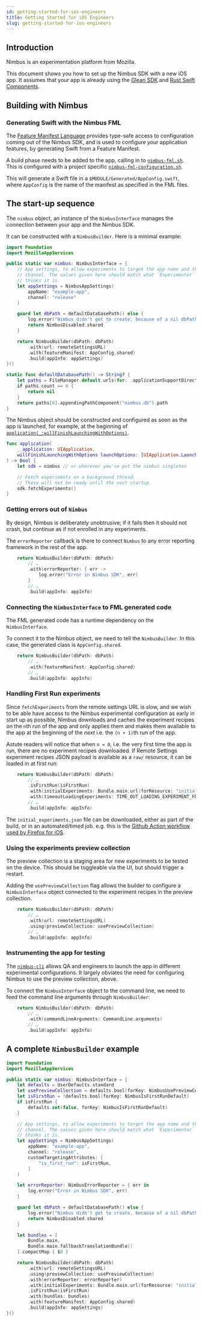 ```yaml
---
id: getting-started-for-ios-engineers
title: Getting Started for iOS Engineers
slug: getting-started-for-ios-engineers
---
```


## Introduction

Nimbus is an experimentation platform from Mozilla.

This document shows you how to set up the Nimbus SDK with a new iOS app. It assumes that your app is already using the [Glean SDK](https://github.com/mozilla/glean/blob/main/docs/dev/ios/setup-ios-build-environment.md) and [Rust Swift Components](https://github.com/mozilla/rust-components-swift).

[nimbus-cli]: https://github.com/mozilla/application-services/tree/main/components/support/nimbus-cli

## Building with Nimbus

### Generating Swift with the Nimbus FML

The [Feature Manifest Language](/fml-spec) provides type-safe access to configuration coming out of the Nimbus SDK, and is used to configure your application features, by generating Swift from a Feature Manifest.

A build phase needs to be added to the app, calling in to [`nimbus-fml.sh`](https://github.com/mozilla-mobile/focus-ios/blob/081a572c5ac63c81ef2bb67d07b977c8d1b98ba0/bin/nimbus-fml.sh). This is configured with a project specific [`nimbus-fml-configuration.sh`](https://github.com/mozilla-mobile/focus-ios/blob/081a572c5ac63c81ef2bb67d07b977c8d1b98ba0/bin/nimbus-fml-configuration.sh).

This will generate a Swift file in a `$MODULE/Generated/AppConfig.swift`, where `AppConfig` is the name of the manifest as specified in the FML files.

## The start-up sequence

The `nimbus` object, an instance of the `NimbusInterface` manages the connection between your app and the Nimbus SDK.

It can be constructed with a `NimbusBuilder`. Here is a minimal example:

```swift
import Foundation
import MozillaAppServices

public static var nimbus: NimbusInterface = {
    // App settings, to allow experiments to target the app name and the
    // channel. The values given here should match what `Experimenter`
    // thinks it is.
    let appSettings = NimbusAppSettings(
        appName: "example-app",
        channel: "release"
    )

    guard let dbPath = defaultDatabasePath() else {
        log.error("Nimbus didn't get to create, because of a nil dbPath")
        return NimbusDisabled.shared
    }

    return NimbusBuilder(dbPath: dbPath)
        .with(url: remoteSettingsURL)
        .with(featureManifest: AppConfig.shared)
        .build(appInfo: appSettings)
}()

static func defaultDatabasePath() -> String? {
    let paths = FileManager.default.urls(for: .applicationSupportDirectory, in: .userDomainMask)
    if paths.count == 0 {
        return nil
    }
    return paths[0].appendingPathComponent("nimbus.db").path
}
```

The Nimbus object should be constructed and configured as soon as the app is launched, for example, at the beginning of
[`application(_:willFinishLaunchingWithOptions)`](https://developer.apple.com/documentation/uikit/uiapplicationdelegate/1623032-application).

```swift
func application(
    _ application: UIApplication,
    willFinishLaunchingWithOptions launchOptions: [UIApplication.LaunchOptionsKey : Any]? = nil
) -> Bool {
    let sdk = nimbus // or wherever you've put the nimbus singleton

    // Fetch experiments on a background thread.
    // These will not be ready until the next startup.
    sdk.fetchExperiments()
}
```

### Getting errors out of `Nimbus`

By design, Nimbus is deliberately unobtrusive; if it fails then it should not crash, but continue as if not enrolled in any experiments.

The `errorReporter` callback is there to connect `Nimbus` to any error reporting framework in the rest of the app.

```swift
    return NimbusBuilder(dbPath: dbPath)
        // …
        .with(errorReporter: { err ->
            log.error("Error in Nimbus SDK", err)
        }
        // …
        .build(appInfo: appInfo)
```

### Connecting the `NimbusInterface` to FML generated code

The FML generated code has a runtime dependency on the `NimbusInterface`.

To connect it to the Nimbus object, we need to tell the `NimbusBuilder`. In this case, the generated class is `AppConfig.shared`.

```swift
    return NimbusBuilder(dbPath: dbPath)
        // …
        .with(featureManifest: AppConfig.shared)
        // …
        .build(appInfo: appInfo)
```

### Handling First Run experiments

Since `fetchExperiments` from the remote settings URL is slow, and we wish to be able have access to the Nimbus experimental configuration as early in start up as possible, Nimbus downloads and caches the experiment recipes on the `n`th run of the app and only applies them and makes them available to the app at the beginning of the _next_ i.e. the `(n + 1)`th run of the app.

Astute readers will notice that when `n = 0`, i.e. the very first time the app is run, there are no experiment recipes downloaded. If Remote Settings experiment recipes JSON payload is available as a `raw/` resource, it can be loaded in at first run:

```swift
    return NimbusBuilder(dbPath: dbPath)
        // …
        .isFirstRun(isFirstRun)
        .with(initialExperiments: Bundle.main.url(forResource: "initial_experiments", withExtension: "json"))
        .with(timeoutLoadingExperiments: TIME_OUT_LOADING_EXPERIMENT_FROM_DISK_MS)  // defaults to 200 (ms)
        // …
        .build(appInfo: appInfo)
```

The `initial_experiments.json` file can be downloaded, either as part of the build, or in an automated/timed job. e.g. this is the [Github Action workflow used by Firefox for iOS](https://github.com/mozilla-mobile/firefox-ios/blob/main/.github/workflows/update-nimbus-experiments.yml).

### Using the experiments preview collection

The preview collection is a staging area for new experiments to be tested on the device. This should be toggleable via the UI, but should trigger a restart.

Adding the `usePreviewCollection` flag allows the builder to configure a `NimbusInterface` object connected to the experiment recipes in the preview collection.

```swift
    return NimbusBuilder(dbPath: dbPath)
        // …
        .with(url: remoteSettingsURL)
        .using(previewCollection: usePreviewCollection)
        // …
        .build(appInfo: appInfo)
```

### Instrumenting the app for testing

The [`nimbus-cli`](/nimbus-cli) allows QA and engineers to launch the app in different experimental configurations. It largely obviates the need for configuring Nimbus to use the preview collection, above.

To connect the `NimbusInterface` object to the command line, we need to feed the command line arguments through `NimbusBuilder`:

```swift
    return NimbusBuilder(dbPath: dbPath)
        // …
        .with(commandLineArguments: CommandLine.arguments)
        // …
        .build(appInfo: appInfo)
```

## A complete `NimbusBuilder` example

```swift
import Foundation
import MozillaAppServices

public static var nimbus: NimbusInterface = {
    let defaults = UserDefaults.standard
    let usePreviewCollection = defaults.bool(forKey: NimbusUsePreviewCollectionDefault)
    let isFirstRun = !defaults.bool(forKey: NimbusIsFirstRunDefault)
    if isFirstRun {
        defaults.set(false, forKey: NimbusIsFirstRunDefault)
    }

    // App settings, to allow experiments to target the app name and the
    // channel. The values given here should match what `Experimenter`
    // thinks it is.
    let appSettings = NimbusAppSettings(
        appName: "example-app",
        channel: "release",
        customTargetingAttributes: [
            "is_first_run": isFirstRun,
        ]
    )

    let errorReporter: NimbusErrorReporter = { err in
        log.error("Error in Nimbus SDK", err)
    }

    guard let dbPath = defaultDatabasePath() else {
        log.error("Nimbus didn't get to create, because of a nil dbPath")
        return NimbusDisabled.shared
    }

    let bundles = [
        Bundle.main,
        Bundle.main.fallbackTranslationBundle()
    ].compactMap { $0 }

    return NimbusBuilder(dbPath: dbPath)
        .with(url: remoteSettingsURL)
        .using(previewCollection: usePreviewCollection)
        .with(errorReporter: errorReporter)
        .with(initialExperiments: Bundle.main.url(forResource: "initial_experiments", withExtension: "json"))
        .isFirstRun(isFirstRun)
        .with(bundles: bundles)
        .with(featureManifest: AppConfig.shared)
        .build(appInfo: appSettings)
}()
```
